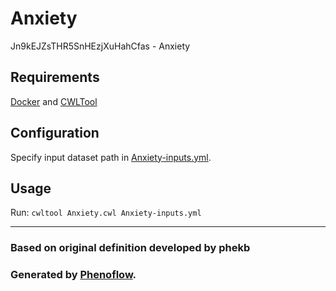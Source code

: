 # Anxiety

Jn9kEJZsTHR5SnHEzjXuHahCfas - Anxiety

## Requirements

[Docker](https://docs.docker.com/install/) and [CWLTool](https://github.com/common-workflow-language/cwltool#install)

## Configuration

Specify input dataset path in [Anxiety-inputs.yml](Anxiety-inputs.yml).

## Usage

Run: `cwltool Anxiety.cwl Anxiety-inputs.yml`

***

### Based on original definition developed by phekb
### Generated by [Phenoflow](https://kclhi.org/phenoflow).
